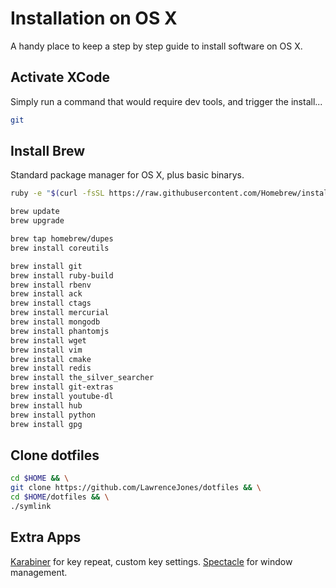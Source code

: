 # Installation on OS X

A handy place to keep a step by step guide to install software on OS X.

## Activate XCode

Simply run a command that would require dev tools, and trigger the install...

```bash
git
```

## Install Brew

Standard package manager for OS X, plus basic binarys.

```bash
ruby -e "$(curl -fsSL https://raw.githubusercontent.com/Homebrew/install/master/install)"

brew update
brew upgrade

brew tap homebrew/dupes
brew install coreutils

brew install git
brew install ruby-build
brew install rbenv
brew install ack
brew install ctags
brew install mercurial
brew install mongodb
brew install phantomjs
brew install wget
brew install vim
brew install cmake
brew install redis
brew install the_silver_searcher
brew install git-extras
brew install youtube-dl
brew install hub
brew install python
brew install gpg
```

## Clone dotfiles

```bash
cd $HOME && \
git clone https://github.com/LawrenceJones/dotfiles && \
cd $HOME/dotfiles && \
./symlink
```

## Extra Apps

[Karabiner](https://pqrs.org/osx/karabiner/) for key repeat, custom key settings.
[Spectacle](http://spectacleapp.com/) for window management.
